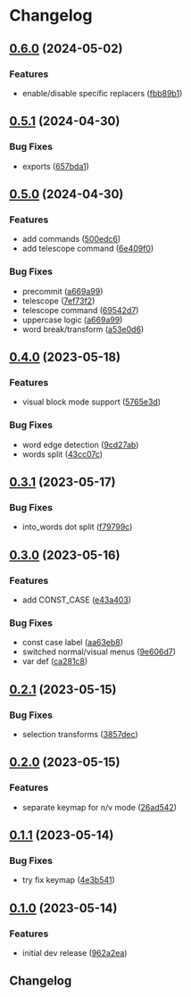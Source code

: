 # Changelog

## [0.6.0](https://github.com/chenasraf/text-transform.nvim/compare/v0.5.1...v0.6.0) (2024-05-02)


### Features

* enable/disable specific replacers ([fbb89b1](https://github.com/chenasraf/text-transform.nvim/commit/fbb89b1b44dfb9b57cd241b7c574665cce7dab10))

## [0.5.1](https://github.com/chenasraf/text-transform.nvim/compare/v0.5.0...v0.5.1) (2024-04-30)


### Bug Fixes

* exports ([657bda1](https://github.com/chenasraf/text-transform.nvim/commit/657bda14789b907911157c4f34e8a088c1e00d15))

## [0.5.0](https://github.com/chenasraf/text-transform.nvim/compare/v0.4.0...v0.5.0) (2024-04-30)


### Features

* add commands ([500edc6](https://github.com/chenasraf/text-transform.nvim/commit/500edc66e6ac0a649108749ad290f2a370cf4219))
* add telescope command ([6e409f0](https://github.com/chenasraf/text-transform.nvim/commit/6e409f0a44e50b3ef65f426e36b7824ee2d95d7a))


### Bug Fixes

* precommit ([a669a99](https://github.com/chenasraf/text-transform.nvim/commit/a669a998f47de6c33e9667d40ce3a219d60af69b))
* telescope ([7ef73f2](https://github.com/chenasraf/text-transform.nvim/commit/7ef73f26d13f72454d0388bdca4541f7f4aa78e2))
* telescope command ([69542d7](https://github.com/chenasraf/text-transform.nvim/commit/69542d7e1c6c88832611fb3c0f1d46102c133bd1))
* uppercase logic ([a669a99](https://github.com/chenasraf/text-transform.nvim/commit/a669a998f47de6c33e9667d40ce3a219d60af69b))
* word break/transform ([a53e0d6](https://github.com/chenasraf/text-transform.nvim/commit/a53e0d6d64051d5fea6d102529c403e4cbd0cce2))

## [0.4.0](https://github.com/chenasraf/text-transform.nvim/compare/v0.3.1...v0.4.0) (2023-05-18)


### Features

* visual block mode support ([5765e3d](https://github.com/chenasraf/text-transform.nvim/commit/5765e3d72109c473b4f9ab8839d01f8c983d0dc2))


### Bug Fixes

* word edge detection ([9cd27ab](https://github.com/chenasraf/text-transform.nvim/commit/9cd27aba2b74b072d57edadecdd63646d84a82cf))
* words split ([43cc07c](https://github.com/chenasraf/text-transform.nvim/commit/43cc07cde43e8a4caf6a9c7471f6e3e69e67c242))

## [0.3.1](https://github.com/chenasraf/text-transform.nvim/compare/v0.3.0...v0.3.1) (2023-05-17)


### Bug Fixes

* into_words dot split ([f79799c](https://github.com/chenasraf/text-transform.nvim/commit/f79799cd912436e48ee2bcde7a5d98042337f8ae))

## [0.3.0](https://github.com/chenasraf/text-transform.nvim/compare/v0.2.1...v0.3.0) (2023-05-16)


### Features

* add CONST_CASE ([e43a403](https://github.com/chenasraf/text-transform.nvim/commit/e43a403d4df4597777406a98d6fde8677f0a5ba1))


### Bug Fixes

* const case label ([aa63eb8](https://github.com/chenasraf/text-transform.nvim/commit/aa63eb8bf6d04666517fb5c1cc23d0349e9337a6))
* switched normal/visual menus ([9e606d7](https://github.com/chenasraf/text-transform.nvim/commit/9e606d72a2b5292b8bdbb7fd78b5129f1ef887da))
* var def ([ca281c8](https://github.com/chenasraf/text-transform.nvim/commit/ca281c8c7e9c21db81874fa67b63f6bd9648b200))

## [0.2.1](https://github.com/chenasraf/text-transform.nvim/compare/v0.2.0...v0.2.1) (2023-05-15)


### Bug Fixes

* selection transforms ([3857dec](https://github.com/chenasraf/text-transform.nvim/commit/3857dec40f622374525e2b17c50a99d4d4b4b87d))

## [0.2.0](https://github.com/chenasraf/text-transform.nvim/compare/v0.1.1...v0.2.0) (2023-05-15)


### Features

* separate keymap for n/v mode ([26ad542](https://github.com/chenasraf/text-transform.nvim/commit/26ad542ff739af562cf4783580e24cf0e0b1c1d3))

## [0.1.1](https://github.com/chenasraf/text-transform.nvim/compare/v0.1.0...v0.1.1) (2023-05-14)


### Bug Fixes

* try fix keymap ([4e3b541](https://github.com/chenasraf/text-transform.nvim/commit/4e3b5418a8c90dca7a21d25035b8c24b0a91271a))

## [0.1.0](https://github.com/chenasraf/text-transform.nvim/compare/v0.0.1...v0.1.0) (2023-05-14)


### Features

* initial dev release ([962a2ea](https://github.com/chenasraf/text-transform.nvim/commit/962a2ea7dea02c735f7570b13def439fae28fbb8))

## Changelog
